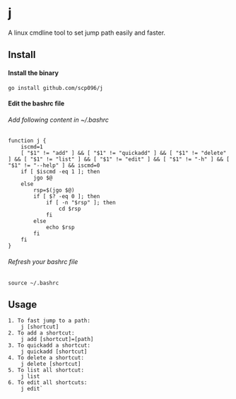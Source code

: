 # j
A linux cmdline tool to set jump path easily and faster.

## Install
#### Install the binary
	go install github.com/scp096/j
#### Edit the bashrc file
###### Add following content in ~/.bashrc
	function j { 
		iscmd=1
		[ "$1" != "add" ] && [ "$1" != "quickadd" ] && [ "$1" != "delete" ] && [ "$1" != "list" ] && [ "$1" != "edit" ] && [ "$1" != "-h" ] && [ "$1" != "--help" ] && iscmd=0 
		if [ $iscmd -eq 1 ]; then
			jgo $@
		else
			rsp=$(jgo $@)
			if [ $? -eq 0 ]; then
				if [ -n "$rsp" ]; then
					cd $rsp
				fi
			else
				echo $rsp
			fi
		fi  
	}
###### Refresh your bashrc file
	source ~/.bashrc

## Usage
	1. To fast jump to a path:
		j [shortcut]
	2. To add a shortcut:
		j add [shortcut]=[path]
	3. To quickadd a shortcut:
		j quickadd [shortcut]
	4. To delete a shortcut:
		j delete [shortcut]
	5. To list all shortcut:
		j list
	6. To edit all shortcuts:
		j edit`